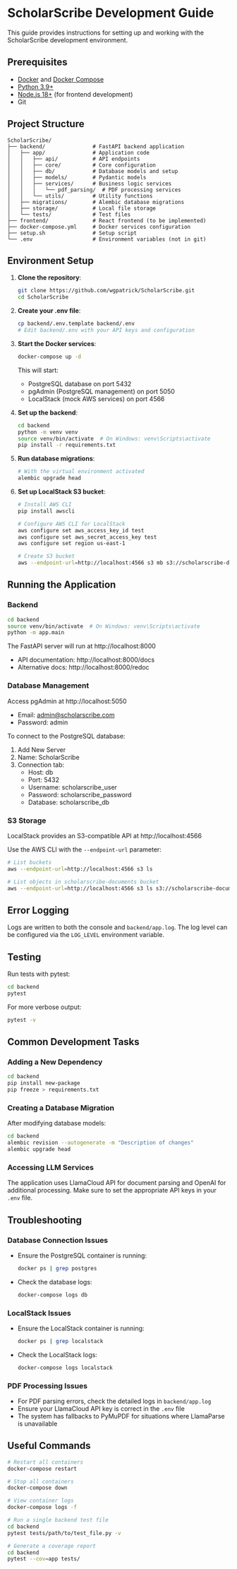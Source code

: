 # ScholarScribe Development Guide

This guide provides instructions for setting up and working with the ScholarScribe development environment.

## Prerequisites

- [Docker](https://docs.docker.com/get-docker/) and [Docker Compose](https://docs.docker.com/compose/install/)
- [Python 3.9+](https://www.python.org/downloads/)
- [Node.js 18+](https://nodejs.org/) (for frontend development)
- Git

## Project Structure

```
ScholarScribe/
├── backend/               # FastAPI backend application
│   ├── app/               # Application code
│   │   ├── api/           # API endpoints
│   │   ├── core/          # Core configuration
│   │   ├── db/            # Database models and setup
│   │   ├── models/        # Pydantic models
│   │   ├── services/      # Business logic services
│   │   │   └── pdf_parsing/  # PDF processing services
│   │   └── utils/         # Utility functions
│   ├── migrations/        # Alembic database migrations
│   ├── storage/           # Local file storage
│   └── tests/             # Test files
├── frontend/              # React frontend (to be implemented)
├── docker-compose.yml     # Docker services configuration
├── setup.sh               # Setup script
└── .env                   # Environment variables (not in git)
```

## Environment Setup

1. **Clone the repository**:
   ```bash
   git clone https://github.com/wgpatrick/ScholarScribe.git
   cd ScholarScribe
   ```

2. **Create your .env file**:
   ```bash
   cp backend/.env.template backend/.env
   # Edit backend/.env with your API keys and configuration
   ```

3. **Start the Docker services**:
   ```bash
   docker-compose up -d
   ```

   This will start:
   - PostgreSQL database on port 5432
   - pgAdmin (PostgreSQL management) on port 5050
   - LocalStack (mock AWS services) on port 4566

4. **Set up the backend**:
   ```bash
   cd backend
   python -m venv venv
   source venv/bin/activate  # On Windows: venv\Scripts\activate
   pip install -r requirements.txt
   ```

5. **Run database migrations**:
   ```bash
   # With the virtual environment activated
   alembic upgrade head
   ```

6. **Set up LocalStack S3 bucket**:
   ```bash
   # Install AWS CLI
   pip install awscli

   # Configure AWS CLI for LocalStack
   aws configure set aws_access_key_id test
   aws configure set aws_secret_access_key test
   aws configure set region us-east-1

   # Create S3 bucket
   aws --endpoint-url=http://localhost:4566 s3 mb s3://scholarscribe-documents
   ```

## Running the Application

### Backend

```bash
cd backend
source venv/bin/activate  # On Windows: venv\Scripts\activate
python -m app.main
```

The FastAPI server will run at http://localhost:8000

- API documentation: http://localhost:8000/docs
- Alternative docs: http://localhost:8000/redoc

### Database Management

Access pgAdmin at http://localhost:5050
- Email: admin@scholarscribe.com
- Password: admin

To connect to the PostgreSQL database:
1. Add New Server
2. Name: ScholarScribe
3. Connection tab:
   - Host: db
   - Port: 5432
   - Username: scholarscribe_user
   - Password: scholarscribe_password
   - Database: scholarscribe_db

### S3 Storage

LocalStack provides an S3-compatible API at http://localhost:4566

Use the AWS CLI with the `--endpoint-url` parameter:
```bash
# List buckets
aws --endpoint-url=http://localhost:4566 s3 ls

# List objects in scholarscribe-documents bucket
aws --endpoint-url=http://localhost:4566 s3 ls s3://scholarscribe-documents
```

## Error Logging

Logs are written to both the console and `backend/app.log`. The log level can be configured via the `LOG_LEVEL` environment variable.

## Testing

Run tests with pytest:
```bash
cd backend
pytest
```

For more verbose output:
```bash
pytest -v
```

## Common Development Tasks

### Adding a New Dependency

```bash
cd backend
pip install new-package
pip freeze > requirements.txt
```

### Creating a Database Migration

After modifying database models:
```bash
cd backend
alembic revision --autogenerate -m "Description of changes"
alembic upgrade head
```

### Accessing LLM Services

The application uses LlamaCloud API for document parsing and OpenAI for additional processing. Make sure to set the appropriate API keys in your `.env` file.

## Troubleshooting

### Database Connection Issues

- Ensure the PostgreSQL container is running:
  ```bash
  docker ps | grep postgres
  ```
- Check the database logs:
  ```bash
  docker-compose logs db
  ```

### LocalStack Issues

- Ensure the LocalStack container is running:
  ```bash
  docker ps | grep localstack
  ```
- Check the LocalStack logs:
  ```bash
  docker-compose logs localstack
  ```

### PDF Processing Issues

- For PDF parsing errors, check the detailed logs in `backend/app.log`
- Ensure your LlamaCloud API key is correct in the `.env` file
- The system has fallbacks to PyMuPDF for situations where LlamaParse is unavailable

## Useful Commands

```bash
# Restart all containers
docker-compose restart

# Stop all containers
docker-compose down

# View container logs
docker-compose logs -f

# Run a single backend test file
cd backend
pytest tests/path/to/test_file.py -v

# Generate a coverage report
cd backend
pytest --cov=app tests/
```